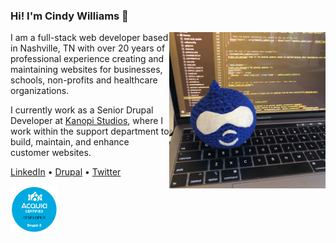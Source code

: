 ### Hi! I'm Cindy Williams 👋

<img src="https://github.com/cindytwilliams/cindytwilliams/blob/master/drupal-drop.jpg" width="250" align="right">I am a full-stack web developer based in Nashville, TN with over 20 years of professional experience creating and maintaining websites for businesses, schools, non-profits and healthcare organizations.

I currently work as a Senior Drupal Developer at [Kanopi Studios](https://kanopi.com), where I work within the support department to build, maintain, and enhance customer websites.

[LinkedIn](https://www.linkedin.com/in/cindytwilliams) • [Drupal](https://www.drupal.org/u/cindytwilliams) • [Twitter](https://twitter.com/cindytwilliams)

<img src="https://github.com/cindytwilliams/cindytwilliams/blob/master/acquia-certified-developer-drupal-8.png" width="75">
